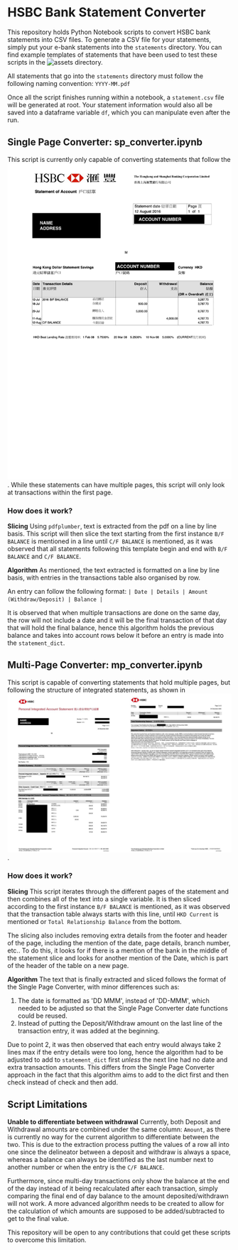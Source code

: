 # HSBC Bank Statement Converter

This repository holds Python Notebook scripts to convert HSBC bank statements into CSV files. To generate a CSV file for your statements, simply put your e-bank statements into the `statements` directory. You can find example templates of statements that have been used to test these scripts in the ![assets](./assets) directory.

All statements that go into the `statements` directory must follow the following naming convention:
`YYYY-MM.pdf`

Once all the script finishes running within a notebook, a `statement.csv` file will be generated at root. Your statement information would also all be saved into a dataframe variable `df`, which you can manipulate even after the run.

## Single Page Converter: sp_converter.ipynb

This script is currently only capable of converting statements that follow the ![single page converter template](./assets/sp-converter-sample-template.jpg). While these statements can have multiple pages, this script will only look at transactions within the first page.

### How does it work?

**Slicing**
Using `pdfplumber`, text is extracted from the pdf on a line by line basis. This script will then slice the text starting from the first instance `B/F BALANCE` is mentioned in a line until `C/F BALANCE` is mentioned, as it was observed that all statements following this template begin and end with `B/F BALANCE` and `C/F BALANCE`.

**Algorithm**
As mentioned, the text extracted is formatted on a line by line basis, with entries in the transactions table also organised by row.

An entry can follow the following format:
`| Date | Details | Amount (Withdraw/Deposit) | Balance |`

It is observed that when multiple transactions are done on the same day, the row will not include a date and it will be the final transaction of that day that will hold the final balance, hence this algorithm holds the previous balance and takes into account rows below it before an entry is made into the `statement_dict`.

## Multi-Page Converter: mp_converter.ipynb

This script is capable of converting statements that hold multiple pages, but following the structure of integrated statements, as shown in ![multi-page converter template](./assets/mp-converter-sample-template.jpeg).

### How does it work?

**Slicing**
This script iterates through the different pages of the statement and then combines all of the text into a single variable. It is then sliced according to the first instance `B/F BALANCE` is mentioned, as it was observed that the transaction table always starts with this line, until `HKD Current` is mentioned or `Total Relationship Balance` from the bottom.

The slicing also includes removing extra details from the footer and header of the page, including the mention of the date, page details, branch number, etc.. To do this, it looks for if there is a mention of the bank in the middle of the statement slice and looks for another mention of the Date, which is part of the header of the table on a new page.

**Algorithm**
The text that is finally extracted and sliced follows the format of the Single Page Converter, with minor differences such as:

1. The date is formatted as 'DD MMM', instead of 'DD-MMM', which needed to be adjusted so that the Single Page Converter date functions could be reused.
2. Instead of putting the Deposit/Withdraw amount on the last line of the transaction entry, it was added at the beginning.

Due to point 2, it was then observed that each entry would always take 2 lines max if the entry details were too long, hence the algorithm had to be adjusted to add to `statement_dict` first _unless_ the next line had no date and extra transaction amounts. This differs from the Single Page Converter approach in the fact that this algorithm aims to add to the dict first and then check instead of check and then add.

## Script Limitations

**Unable to differentiate between withdrawal**
Currently, both Deposit and Withdrawal amounts are combined under the same column: `Amount`, as there is currently no way for the current algorithm to differentiate between the two. This is due to the extraction process putting the values of a row all into one since the delineator between a deposit and withdraw is always a space, whereas a balance can always be identified as the last number next to another number or when the entry is the `C/F BALANCE`.

Furthermore, since multi-day transactions only show the balance at the end of the day instead of it being recalculated after each transaction, simply comparing the final end of day balance to the amount deposited/withdrawn will not work. A more advanced algorithm needs to be created to allow for the calculation of which amounts are supposed to be added/subtracted to get to the final value.

This repository will be open to any contributions that could get these scripts to overcome this limitation.
